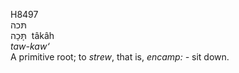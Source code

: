 <body>
  <p>H8497<br>  תּכה  <br> תָּּכָה  ‎  tâkâh  <br><i>taw-kaw‘ </i><br>A primitive root; to <i>strew</i>, that is, <i>encamp: - </i>sit down.<br></p>
 </body>